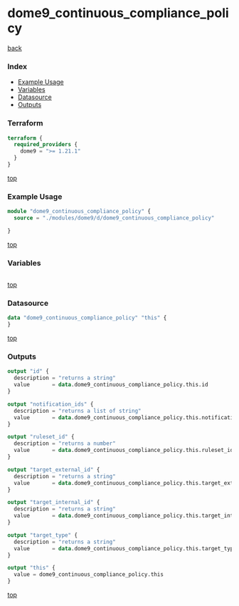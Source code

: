 # dome9_continuous_compliance_policy

[back](../dome9.md)

### Index

- [Example Usage](#example-usage)
- [Variables](#variables)
- [Datasource](#datasource)
- [Outputs](#outputs)

### Terraform

```terraform
terraform {
  required_providers {
    dome9 = ">= 1.21.1"
  }
}
```

[top](#index)

### Example Usage

```terraform
module "dome9_continuous_compliance_policy" {
  source = "./modules/dome9/d/dome9_continuous_compliance_policy"

}
```

[top](#index)

### Variables

```terraform
```

[top](#index)

### Datasource

```terraform
data "dome9_continuous_compliance_policy" "this" {
}
```

[top](#index)

### Outputs

```terraform
output "id" {
  description = "returns a string"
  value       = data.dome9_continuous_compliance_policy.this.id
}

output "notification_ids" {
  description = "returns a list of string"
  value       = data.dome9_continuous_compliance_policy.this.notification_ids
}

output "ruleset_id" {
  description = "returns a number"
  value       = data.dome9_continuous_compliance_policy.this.ruleset_id
}

output "target_external_id" {
  description = "returns a string"
  value       = data.dome9_continuous_compliance_policy.this.target_external_id
}

output "target_internal_id" {
  description = "returns a string"
  value       = data.dome9_continuous_compliance_policy.this.target_internal_id
}

output "target_type" {
  description = "returns a string"
  value       = data.dome9_continuous_compliance_policy.this.target_type
}

output "this" {
  value = dome9_continuous_compliance_policy.this
}
```

[top](#index)